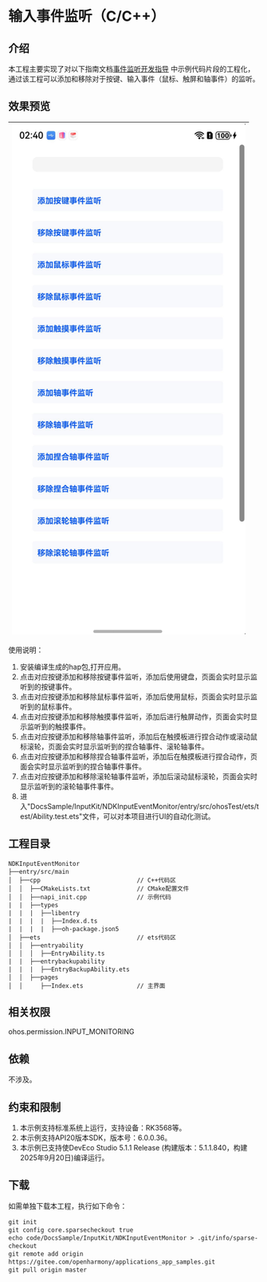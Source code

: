 # 输入事件监听（C/C++）

## 介绍

本工程主要实现了对以下指南文档[事件监听开发指导](https://gitcode.com/openharmony/docs/blob/master/zh-cn/application-dev/device/input/inputmonitor-guidelines.md)
中示例代码片段的工程化，通过该工程可以添加和移除对于按键、输入事件（鼠标、触屏和轴事件）的监听。

## 效果预览

| ![](screenshot/inputMonitor.png) |
|----------------------------------|

使用说明：

1. 安装编译生成的hap包,打开应用。
2. 点击对应按键添加和移除按键事件监听，添加后使用键盘，页面会实时显示监听到的按键事件。
3. 点击对应按键添加和移除鼠标事件监听，添加后使用鼠标，页面会实时显示监听到的鼠标事件。
4. 点击对应按键添加和移除触摸事件监听，添加后进行触屏动作，页面会实时显示监听到的触摸事件。
5. 点击对应按键添加和移除轴事件监听，添加后在触摸板进行捏合动作或滚动鼠标滚轮，页面会实时显示监听到的捏合轴事件、滚轮轴事件。
6. 点击对应按键添加和移除捏合轴事件监听，添加后在触摸板进行捏合动作，页面会实时显示监听到的捏合轴事件事件。
7. 点击对应按键添加和移除滚轮轴事件监听，添加后滚动鼠标滚轮，页面会实时显示监听到的滚轮轴事件事件。
8. 进入"DocsSample/InputKit/NDKInputEventMonitor/entry/src/ohosTest/ets/test/Ability.test.ets"文件，可以对本项目进行UI的自动化测试。

## 工程目录

```
NDKInputEventMonitor
├──entry/src/main
│  ├──cpp                           // C++代码区
│  │  ├──CMakeLists.txt             // CMake配置文件
│  │  ├──napi_init.cpp              // 示例代码
|  |  ├──types
|  |  |  ├──libentry
|  |  |  |  ├──Index.d.ts
|  |  |  |  ├──oh-package.json5
│  ├──ets                           // ets代码区
│  │  ├──entryability
│  │  │  ├──EntryAbility.ts
|  |  ├──entrybackupability
|  |  |  ├──EntryBackupAbility.ets
│  │  ├──pages                      
│  │     ├──Index.ets               // 主界面
```

## 相关权限

ohos.permission.INPUT_MONITORING

## 依赖

不涉及。

## 约束和限制

1. 本示例支持标准系统上运行，支持设备：RK3568等。
2. 本示例支持API20版本SDK，版本号：6.0.0.36。
3. 本示例已支持使DevEco Studio 5.1.1 Release (构建版本：5.1.1.840，构建 2025年9月20日)编译运行。

## 下载

如需单独下载本工程，执行如下命令：

```
git init
git config core.sparsecheckout true
echo code/DocsSample/InputKit/NDKInputEventMonitor > .git/info/sparse-checkout
git remote add origin https://gitee.com/openharmony/applications_app_samples.git
git pull origin master
```


